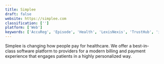 ```yaml
---
title: Simplee
draft: false 
website: https://simplee.com
classification: ['']
platform: ['Web']
keywords: ['AccuReg', 'Episode', 'Health', 'LexisNexis', 'TrustHub', 'iClinic', 'nThrive']
---
```

Simplee is changing how people pay for healthcare. We offer a best-in-class software platform to providers for a modern billing and payment experience that engages patients in a highly personalized way.